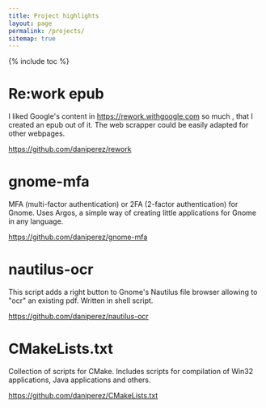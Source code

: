 ```yaml
---
title: Project highlights 
layout: page 
permalink: /projects/
sitemap: true
---
```


{% include toc %}

# Re:work epub

I liked Google's content in https://rework.withgoogle.com so much , that I created an epub
out of it. The web scrapper could be easily adapted for other webpages.

https://github.com/daniperez/rework

# gnome-mfa

MFA (multi-factor authentication) or 2FA (2-factor authentication) for Gnome. Uses 
Argos, a simple way of creating little applications for Gnome in any language.

https://github.com/daniperez/gnome-mfa

# nautilus-ocr

This script adds a right button to Gnome's Nautilus file browser allowing
to "ocr" an existing pdf. Written in shell script.

https://github.com/daniperez/nautilus-ocr


# CMakeLists.txt

Collection of scripts for CMake. Includes scripts for compilation of Win32
applications, Java applications and others.

https://github.com/daniperez/CMakeLists.txt
